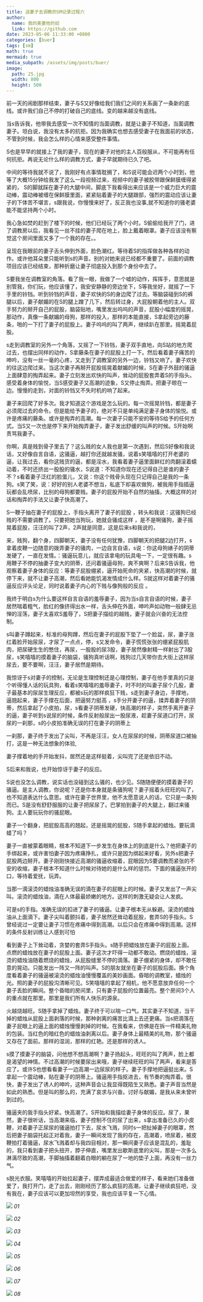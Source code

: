 ```yaml
---
title: 送妻子去调教的SM记录过程六
author:
  name: 我的美妻他的奴
  link: https://github.com
date: 2023-05-06 11:33:00 +0800
categories: [buer]
tags: [sm]
math: true
mermaid: true
media_subpath: /assets/img/posts/buer/
image:
  path: 25.jpg
  width: 800
  height: 500
---
```


前一天的闹剧那样结束，妻子与S又好像给我们我们之间的关系画了一条新的底线。或许我们自己不停的打破自己的底线。变的越来越没有底线。

当s告诉我，他带我去感受一次不知情的当面调教，就是让妻子不知道，当面调教妻子。坦白说，我没有太多的抗拒。因为我确实也想去感受妻子在我面前的状态，不管到时候，我会怎么样的心情来感受整件事情。

S也是早早的就接上了我的妻子，现在的妻子对他的主人百般服从，不可能再有任何抗拒。再说无论什么样的调教方式，妻子早就期待已久了吧。

中间的等待我就不说了，我刚好有点事情耽搁了，和S说可能会迟两个小时到，他等了大概15分钟给我发了这么一段视频过来，视频中的妻子被胶带跟保鲜膜缠得紧紧的， S的脚就踩在妻子的大腿中间，脚底下我看得出来应该是一个威力巨大的震动棒，震动棒被缠在保鲜膜里面，紧紧贴着妻子的大腿跟部，强烈的震动应该让妻子的下体苦不堪言，s跟我说，你慢慢来好了，反正我也没事,就不知道你的骚老婆能不能坚持两个小时。

我心急如焚的赶到了楼下的时候，他们已经玩了两个小时。S偷偷给我开了门，进了调教房以后，我看见一丝不挂的妻子爬在地上，脸上戴着眼罩。妻子应该没有察觉这个房间里面又多了一个我的存在。。

呈现在我眼前的妻子舌头伸到外面，脸色潮红。等待着S的指挥做各种各样的动作。或许他耳朵里只能听到s的声音。别的对她来说已经都不重要了。前面的调教项目应该已经结束，那种折磨让妻子彻底投入到那个身份中去了。

S要我坐在调教室的角落。看了我一眼，我做了一个嘘的动作，挥挥手，意思就是别管我，你们玩，他应该懂了，我安安静静的旁边坐下，S等我坐好，就摇了一下手里的铃铛。听到铃铛的声音，妻子欢快的S的身边爬了过去。等脑袋碰到S的裤腿以后，妻子献媚的在S的腿上蹭了几下，然后转过身，大屁股朝着他的主人。双手努力的掰开自己的屁股，脑袋贴地，嘴里发出呜呜的声音，屁股小幅度的摇晃，那动作，真像一条献媚的母狗，那样的投入，那样的本能直接，S拿起旁边的藤条，啪的一下打了妻子的屁股上。妻子呜呜的叫了两声，继续趴在那里。摇晃着屁股。

s走到调教室的另外一个角落，又摇了一下铃铛，妻子双手直地，向S站的地方爬过去，也摆出同样的动作，S拿藤条在妻子的屁股上打一下。然后看着妻子痛苦的呻吟，没有一丝一毫的心疼，又走到了调教室的另外一边，铃铛又响了。妻子欢快的往这边爬过来。当这次妻子再掰开屁股摇晃着献媚的时候，S在妻子外鼓的骚逼上面肆意的掏弄起来。妻子立刻发出欢快的叫声，耸动的屁股套弄着S的手指头。感受着身体的愉悦，当S感受妻子又高潮的迹象，S又停止掏弄。把妻子晾在一边。慢慢的走到，对面的铃铛又不失时机的响了起来。

妻子来回爬了好多次。我才知道这个游戏是怎么玩的。每一次摇晃铃铛，都是妻子必须爬过去的命令。但是能给予妻子的，绝对不只是单纯满足妻子身体的愉悦。或许是疼痛的藤条。或许是掏弄的高潮。每一次妻子只能不安的等待S给予的任何方式。当S又一次也是停下来开始掏弄妻子，妻子发出舒缓的叫声的时候。S开始啊责骂我妻子。

你啊，真是贱到骨子里去了？这么贱的女人我也是第一次遇到，然后S好像和我说话，又好像自言自语，这骚逼，越打你还就越发骚，说着s笑嘻嘻的打开老婆的逼，让我过去，看你这贱货的逼，都是淫水，我看着妻子逼里面鲜红的肉翻滚着蠕动着，不时还挤出一股股的骚水，S说道：不知道你现在还记得自己是谁的妻子不？s看着妻子泛红的脸蛋儿，又说：你这个贱骨头现在只记得自己是我的一条狗。s笑了笑，说：好好的别人老婆不想当，私底下却喜欢做狗，被我用手指插逼玩都会乱喷尿，比别的母狗都要贱。妻子的屁股开始不自然的抽搐，大概这样的对话和掏弄的手法又让妻子快高潮了。

S一鞭子抽在妻子的屁股上，手指头离开了妻子的屁股 ，转头和我说：这骚狗已经贱的不需要调教了。只要把她当狗玩，她就会骚成这样 ，是不是啊骚狗，妻子摇晃着屁股，汪汪的叫了2声，2声就是同意，这是后来s和我说的，

来，贱狗，翻个身，四脚朝天，妻子没有任何犹豫，四脚朝天的把腿2边打开，s拿着皮鞭一边随意的拨弄妻子的骚肉，一边自言自语，s说：你这母狗婊子的阴蒂发硬了，一直在发情。：骚逼玩意儿，就应该拿电的玩具电一下，一定很有趣。s用鞭子不停的抽妻子变大的阴蒂，还问着骚逼母狗，爽不爽啊？后来S告诉我，他观察着妻子身体的反应：等妻子屁股绷紧，逼开始死命的夹紧，快高潮的时候，就停下来，就不让妻子高潮，然后看她能饥渴发情成什么样。S就这样对着妻子的骚逼反应评头论足，同时说着妻子内心的下贱与像狗般的反应 。

我终于明白s为什么要这样自言自语的羞辱妻子，因为当s自言自语的时候，妻子居然喘着粗气，脸红的像挤得出水一样，舌头伸在外面，呻吟声如动物一般肆无忌惮的淫荡，妻子太喜欢S羞辱了，S把妻子描绘的越贱，妻子就会兴奋的无法控制。

s叫妻子蹲起来，标准的母狗蹲，然后在妻子的屁股下垫了一个脸盆，尿，妻子涨红着脸开始尿尿，才尿了一点点，停，s又发命令，妻子慌慌张张的绷紧屁股肌肉，把尿硬生生的憋住，再尿，一股股的尿3股，妻子居然像射精一样射出了3股尿，s笑嘻嘻的摸着妻子的脑袋，骚狗真听话啊，贱狗过几天带你去大街上这样尿尿去，要不要啊，汪汪，妻子居然是期待。

我惊讶于s对妻子的控制，无论是生理控制还是心理控制，妻子在他手里真的只是个听得懂人话的玩具狗，看着s笑嘻嘻的羞辱妻子，时不时的叫妻子尿个几股，妻子最基本的尿尿生理反应，都被s玩的那样疯狂下贱，s走到妻子身边，手撑地，逼翘起来，妻子手撑在后面，把逼努力挺高 ，s手分开妻子的逼，揉弄着妻子的阴蒂，然后拿起了小皮拍，尿，s看妻子阴蒂发硬，快高潮的样子，突然手离开妻子的逼，妻子听到s说尿的时候，条件反射般尿出一股尿液，趁妻子尿道口打开，尿尿的一刹那，s的小皮拍准确无误的打在妻子的阴蒂上

一刹那，妻子终于发出了尖叫，不再是汪汪，女人在尿尿的时候，阴蒂尿道口被抽打，这是一种无法想象的体验,

妻子撑着地的手开始发抖，居然还是这样挺着，尖叫完了还是依旧不动。

S后来和我说，也开始惊讶于妻子的反应。

S说也没怎么调教，说实话也没碰到这么骚的，也少见。S随随便便的摸着妻子的骚逼。是主人调教，你说呢？还是你本身就是条骚狗呢？妻子摇着头旺旺的叫了，也不知道表达什么意思。或许在妻子世界里，他不太愿意说人的话，它只是一条狗而已。S是没有舒舒服服的让妻子把尿尿了。巴掌拍到妻子的大腿上，翻过来骚狗。主人要玩玩你的骚屁眼。

妻子一个翻身，把屁股高高的翘起，还是摇晃的屁股，S随手拿起的蜡烛。要玩滴蜡了吗？

妻子一直被蒙着眼睛，根本不知道下一步发生在身体上的到底是什么？他把妻子的手绑起来，或许害怕妻子因为疼痛挣扎，或许只是因为绑起来好看，另外s把妻子屁股两边掰开。妻子刚刚快接近高潮的骚逼收缩着，屁眼因为S要调教而紧张的不安的收缩，妻子根本不知道什么时候对待她的是什么样的惩罚。下面的骚逼张开的口，等待着爱抚，玩弄。

当那一滴滚烫的蜡烛油准确无误的滴在妻子的屁眼上的时候。妻子又发出了一声尖叫。滚烫的蜡烛油，滴在人体最最娇嫩的地方。这样的刺激无疑会让人发疯。

可是s的手指。准确无误的扣进了妻子的骚逼。让妻子根本无从躲避。滚烫的蜡烛油从上面滴下。妻子尖叫着颤抖着，妻子居然还耸动着屁股，套弄S的手指头。S曾经说过一定要让妻子习惯在疼痛中得到高潮。以后只会在疼痛中得到高潮。这样的条件反射训练让人感到可怕

看到妻子上下耸动着，贪婪的套弄S手指头。s随手把蜡烛放在妻子的屁股上面。点燃的蜡烛放在妻子的屁股上面。妻子这次才吓得一动都不敢动。燃烧的蜡烛，滚烫的蜡烛油随着燃烧的蜡烛，从屁股缝里不停的滴落。妻子绷紧的身体，却不敢任意的晃动。只能发出一阵又一阵的叫声。S的朋友就坐在妻子的屁股后面。换个角度看着妻子的骚逼被滚烫的蜡烛油慢慢覆盖的美妙画面。昏暗的调教室，蜡烛的光。照的妻子的屁股沟清晰可见。S笑嘻嘻的拿起了相机，他不愿意放弃任何一个妻子丢脸的瞬间。整个昏暗的房间里，只有妻子屁股的位置最亮。整个房间3个人的重点就在那里。那里是我们所有人快乐的源泉。

火越烧越旺。S随手拿掉了蜡烛。妻子终于可以喘一口气。其实妻子不知道，当干掉的蜡烛从屁股上面剥落的时候，那种剥离的痛苦比滴上去还更痛。当s把滴落在妻子屁眼上的逼上面的蜡烛慢慢剥掉的时候。在我看来，仿佛是在拆一件精美礼物的包装。当红色的暗红色的蜡烛油剥离以后。妻子身体上最精美的礼物，那个骚逼又存在了面前。那样的湿润，那样的红艳。还是那样的诱人。

s摸了摸妻子的脑袋，问他想不想高潮啊？妻子扬起头，旺旺的叫了两声，脸上都是渴望的神情。不过高潮的时候要尿出来哦，妻子继续旺旺的叫了两声，看来是答应了。或许S也想看看妻子一边高潮一边尿尿的样子。妻子手撑地把逼挺出来。S拿起一个震动棒，贴在妻子的阴蒂上。骚逼用手指抠进去，有节奏的掏弄着。很快，妻子发出了诱人的呻吟，这种声音会让我显得既陌生又熟悉。妻子声音当然是如此的熟悉。但是叫的那么的，充满了哀求与兴奋。讨好与献媚，是我从来未曾听到过的。

骚逼夹的我手指头好紧。快高潮了。S开始和我描绘妻子身体的反应。尿了，果然，妻子很听话，当高潮来临，妻子控制不住的尿了出来，s拿出准备已久的小皮鞭，对着妻子正尿尿的骚逼拍打下去，尿水飞溅，同时s一把扯掉妻子的眼罩，然后把妻子脑袋托起正对着我，妻子一瞬间发现了我的存在，高潮着，喷尿着，被皮鞭拍打着骚逼，尿水飞溅着却与我四目相对，那一瞬间妻子应该是混乱的，羞耻的，我只看到妻子把头扭开，脖子伸直，嘴里发出歇斯底里的尖叫，那是一次多么淋漓尽致的高潮，手脚抽搐着翻着白眼的躺在尿了一地的垫子上面，再没有一丝力气。

s脱光衣服。笑嘻嘻的开始拉起妻子，摆弄成最适合做爱的样子，看来她们准备做爱了，我打开门，走了出去，刚刚经历了那么疯狂的高潮，让妻子继续疯狂吧，没有我在，妻子应该可以更加坦然的享受，我也应该平复一下心情。

![](11.jpg)
_01_

![](22.jpg)
_02_

![](25.jpg)
_03_

![](26.jpg)
_04_

![](27.JPG)
_05_

![](28.jpg)
_06_

![](29.jpg)
_07_

![](30.jpg)
_08_